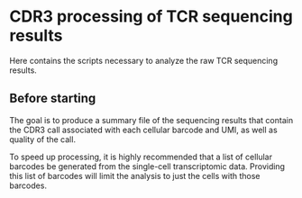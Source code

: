 # CDR3 processing of TCR sequencing results
Here contains the scripts necessary to analyze the raw TCR sequencing results. 

## Before starting
The goal is to produce a summary file of the sequencing results that contain the CDR3 call
associated with each cellular barcode and UMI, as well as quality of the call.

To speed up processing, it is highly recommended that a list of cellular barcodes be generated
from the single-cell transcriptomic data. Providing this list of barcodes will limit the analysis
to just the cells with those barcodes.